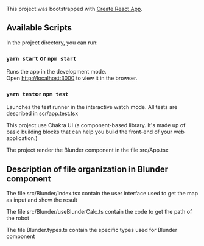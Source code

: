 This project was bootstrapped with
[Create React App](https://github.com/facebook/create-react-app).

## Available Scripts

In the project directory, you can run:
### `yarn start` or `npm start`

Runs the app in the development mode.<br /> Open
[http://localhost:3000](http://localhost:3000) to view it in the browser.

### `yarn test`or `npm test`
Launches the test runner in the interactive watch mode.
All tests are described in scr/app.test.tsx


This project use Chakra UI (a component-based library. It's made up of basic building blocks that can help you build the front-end of your web application.)

The project render the Blunder component in the file src/App.tsx 

## Description of file organization  in Blunder component 
The file src/Blunder/index.tsx contain the user interface used to get the map as input and show the result

The file src/Blunder/useBlunderCalc.ts contain the code to get the path of the robot

The file Blunder.types.ts contain the specific types used for Blunder component 
